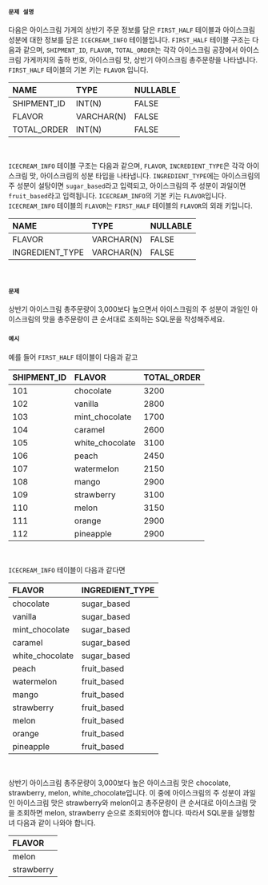 #### `문제 설명`

다음은 아이스크림 가게의 상반기 주문 정보를 담은 `FIRST_HALF` 테이블과 아이스크림 성분에 대한 정보를 담은 `ICECREAM_INFO` 테이블입니다. `FIRST_HALF` 테이블 구조는 다음과 같으며, `SHIPMENT_ID`, `FLAVOR`, `TOTAL_ORDER`는 각각 아이스크림 공장에서 아이스크림 가게까지의 출하 번호, 아이스크림 맛, 상반기 아이스크림 총주문량을 나타냅니다. `FIRST_HALF` 테이블의 기본 키는 `FLAVOR` 입니다.
<br>

|NAME|TYPE|NULLABLE|
|:--|:--|:--|
|SHIPMENT_ID|INT(N)|FALSE|
|FLAVOR|VARCHAR(N)|FALSE|
|TOTAL_ORDER|INT(N)|FALSE|
<br>

`ICECREAM_INFO` 테이블 구조는 다음과 같으며, `FLAVOR`, `INCREDIENT_TYPE`은 각각 아이스크림 맛, 아이스크림의 성분 타입을 나타냅니다. `INGREDIENT_TYPE`에는 아이스크림의 주 성분이 설탕이면 `sugar_based`라고 입력되고, 아이스크림의 주 성분이 과일이면 `fruit_based`라고 입력됩니다. `ICECREAM_INFO`의 기본 키는 `FLAVOR`입니다. `ICECREAM_INFO` 테이블의 `FLAVOR`는 `FIRST_HALF` 테이블의 `FLAVOR`의 외래 키입니다.
<br>

|NAME|TYPE|NULLABLE|
|:--|:--|:--|
|FLAVOR|VARCHAR(N)|FALSE|
|INGREDIENT_TYPE|VARCHAR(N)|FALSE|
<br>

#### `문제`

상반기 아이스크림 총주문량이 3,000보다 높으면서 아이스크림의 주 성분이 과일인 아이스크림의 맛을 총주문량이 큰 순서대로 조회하는 SQL문을 작성해주세요.
<br>

#### `예시`

예를 들어 `FIRST_HALF` 테이블이 다음과 같고
<br>

|SHIPMENT_ID|FLAVOR|TOTAL_ORDER|
|:--|:--|:--|
|101|chocolate|3200|
|102|vanilla|2800|
|103|mint_chocolate|1700|
|104|caramel|2600|
|105|white_chocolate|3100|
|106|peach|2450|
|107|watermelon|2150|
|108|mango|2900|
|109|strawberry|3100|
|110|melon|3150|
|111|orange|2900|
|112|pineapple|2900|
<br>

`ICECREAM_INFO` 테이블이 다음과 같다면

|FLAVOR|INGREDIENT_TYPE|
|:--|:--|
|chocolate|sugar_based|
|vanilla|sugar_based|
|mint_chocolate|sugar_based|
|caramel|sugar_based|
|white_chocolate|sugar_based|
|peach|fruit_based|
|watermelon|fruit_based|
|mango|fruit_based|
|strawberry|fruit_based|
|melon|fruit_based|
|orange|fruit_based|
|pineapple|fruit_based|
<br>

상반기 아이스크림 총주문량이 3,000보다 높은 아이스크림 맛은 chocolate, strawberry, melon, white_chocolate입니다. 이 중에 아이스크림의 주 성분이 과일인 아이스크림 맛은 strawberry와 melon이고 총주문량이 큰 순서대로 아이스크림 맛을 조회하면 melon, strawberry 순으로 조회되어야 합니다. 따라서 SQL문을 실행함녀 다음과 같이 나와야 합니다.
<br>

|FLAVOR|
|:--|
|melon|
|strawberry|
<br>